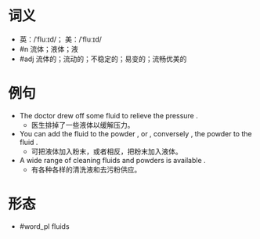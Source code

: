 # 词义
- 英：/ˈfluːɪd/； 美：/ˈfluːɪd/
- #n 流体；液体；液
- #adj 流体的；流动的；不稳定的；易变的；流畅优美的
# 例句
- The doctor drew off some fluid to relieve the pressure .
	- 医生排掉了一些液体以缓解压力。
- You can add the fluid to the powder , or , conversely , the powder to the fluid .
	- 可把液体加入粉末，或者相反，把粉末加入液体。
- A wide range of cleaning fluids and powders is available .
	- 有各种各样的清洗液和去污粉供应。
# 形态
- #word_pl fluids
